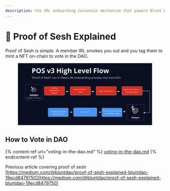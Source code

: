 ```yaml
---
description: the IRL onboarding consensus mechanism that powers Blunt DAO
---
```


# 💨 Proof of Sesh Explained

Proof of Sesh is simple. A member IRL smokes you out and you tag them to mint a NFT on-chain to vote in the DAO.







<figure><img src="../.gitbook/assets/Screenshot 2024-04-19 at 2.10.32 AM.png" alt=""><figcaption></figcaption></figure>

## How to Vote in DAO

{% content-ref url="voting-in-the-dao.md" %}
[voting-in-the-dao.md](voting-in-the-dao.md)
{% endcontent-ref %}



Previous article covering proof of sesh [https://medium.com/@bluntdao/proof-of-sesh-explained-bluntdao-19ecd8479750](https://medium.com/@bluntdao/proof-of-sesh-explained-bluntdao-19ecd8479750)


